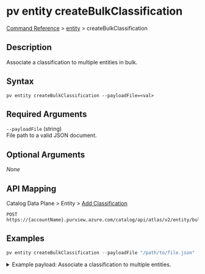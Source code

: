 # pv entity createBulkClassification
[Command Reference](../../../README.md#command-reference) > [entity](./main.md) > createBulkClassification

## Description
Associate a classification to multiple entities in bulk.

## Syntax
```
pv entity createBulkClassification --payloadFile=<val>
```

## Required Arguments
`--payloadFile` (string)  
File path to a valid JSON document.

## Optional Arguments
*None*

## API Mapping
Catalog Data Plane > Entity > [Add Classification](https://docs.microsoft.com/en-us/rest/api/purview/catalogdataplane/entity/add-classification)
```
POST https://{accountName}.purview.azure.com/catalog/api/atlas/v2/entity/bulk/classification
```

## Examples
```powershell
pv entity createBulkClassification --payloadFile "/path/to/file.json"
```
<details><summary>Example payload: Associate a classification to multiple entities.</summary>
<p>

```json
{
    "classification": {
        "typeName": "MICROSOFT.FINANCIAL.US.ABA_ROUTING_NUMBER"
    },
    "entityGuids": [
        "c6a7811a-0699-44d0-b0be-68babe560ab2",
        "6374e9e8-4719-4747-b2d2-054548023ae2",
        "dcd41879-dda2-4b3c-8c97-9b76d39799b1"
    ]
}
```
</p>
</details>